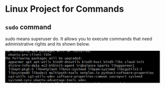 # Linux Project for Commands

## `sudo` command


sudo means superuser do. It allows you to execute commands that need administrative rights and its shown below.



![](./Images/Screenshot%202023-12-03%20015901.png)